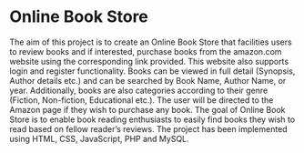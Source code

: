 # Online Book Store

The aim of this project is to create an Online Book Store that facilities users to review books and if interested, purchase books from the amazon.com website using the corresponding link provided. This website also supports login and register functionality. Books can be viewed in full detail (Synopsis, Author details etc.) and can be searched by Book Name, Author Name, or year. Additionally, books are also categories according to their genre (Fiction, Non-fiction, Educational etc.). The user will be directed to the Amazon page if they wish to purchase any book. The goal of Online Book Store is to enable book reading enthusiasts to easily find books they wish to read based on fellow reader’s reviews. The project has been implemented using HTML, CSS, JavaScript, PHP and MySQL.
